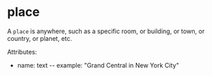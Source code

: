 # place

A `place` is anywhere, such as a specific room, or building, or town, or country, or planet, etc.

Attributes:

* name: text -- example: "Grand Central in New York City"
